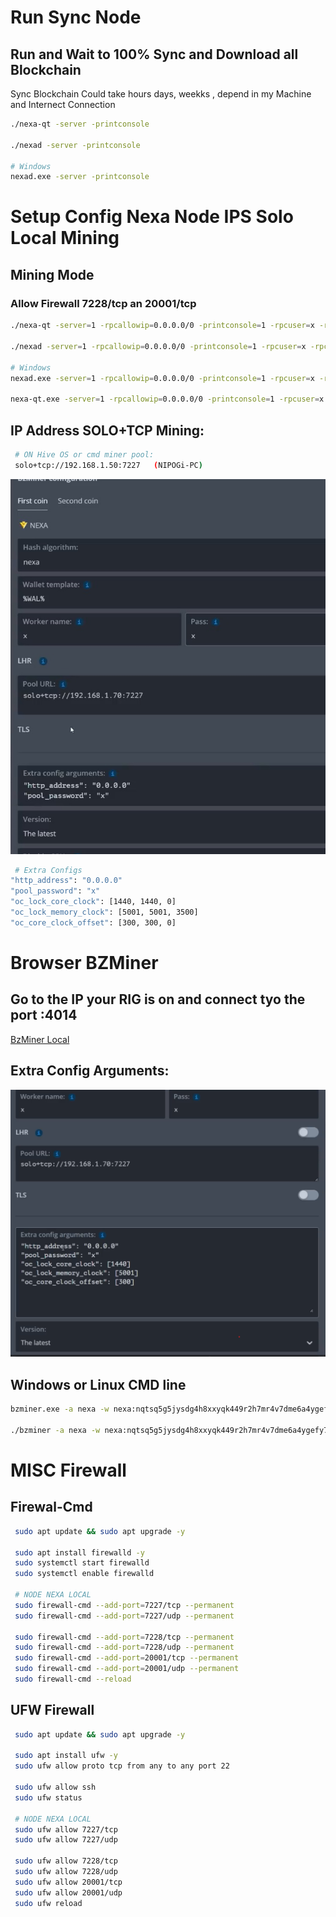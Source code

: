 # Run Sync Node

## Run and Wait to 100% Sync and Download all Blockchain
Sync Blockchain Could take hours days, weekks , depend in my Machine and Internect Connection
```bash
./nexa-qt -server -printconsole

./nexad -server -printconsole

# Windows
nexad.exe -server -printconsole
```

# Setup Config Nexa Node IPS Solo Local Mining

## Mining Mode
### Allow Firewall 7228/tcp  an 20001/tcp 
```bash
./nexa-qt -server=1 -rpcallowip=0.0.0.0/0 -printconsole=1 -rpcuser=x -rpcpassword=x

./nexad -server=1 -rpcallowip=0.0.0.0/0 -printconsole=1 -rpcuser=x -rpcpassword=x

# Windows
nexad.exe -server=1 -rpcallowip=0.0.0.0/0 -printconsole=1 -rpcuser=x -rpcpassword=x

nexa-qt.exe -server=1 -rpcallowip=0.0.0.0/0 -printconsole=1 -rpcuser=x -rpcpassword=x
```
## IP Address SOLO+TCP Mining:
```bash
 # ON Hive OS or cmd miner pool:
 solo+tcp://192.168.1.50:7227   (NIPOGi-PC)
```
![SOLO TCP ADDRESS](SOLO-TCP-NEXA-Local-Mining.png)

```bash
 # Extra Configs
"http_address": "0.0.0.0"
"pool_password": "x"
"oc_lock_core_clock": [1440, 1440, 0]
"oc_lock_memory_clock": [5001, 5001, 3500]
"oc_core_clock_offset": [300, 300, 0]
```

# Browser BZMiner

## Go to the IP your RIG is on and connect tyo the port :4014
[BzMiner Local](https://192.168.1.50:4014/)

## Extra Config Arguments:
![Extra Config Arguments](SOLO-TCP-NEXA-Extra-Config.png)


## Windows or Linux CMD line
```bash
bzminer.exe -a nexa -w nexa:nqtsq5g5jysdg4h8xxyqk449r2h7mr4v7dme6a4ygefy7sat -p solo+tcp://192.168.1.50:7227 --nc 1 --http_address 0.0.0.0 -r x --pool_password x

./bzminer -a nexa -w nexa:nqtsq5g5jysdg4h8xxyqk449r2h7mr4v7dme6a4ygefy7sat -p solo+tcp://192.168.1.50:7227 --nc 1 --http_address 0.0.0.0 -r x --pool_password x

```


# MISC Firewall

## Firewal-Cmd 
```bash
 sudo apt update && sudo apt upgrade -y
 
 sudo apt install firewalld -y
 sudo systemctl start firewalld
 sudo systemctl enable firewalld

 # NODE NEXA LOCAL
 sudo firewall-cmd --add-port=7227/tcp --permanent
 sudo firewall-cmd --add-port=7227/udp --permanent
 
 sudo firewall-cmd --add-port=7228/tcp --permanent
 sudo firewall-cmd --add-port=7228/udp --permanent
 sudo firewall-cmd --add-port=20001/tcp --permanent
 sudo firewall-cmd --add-port=20001/udp --permanent
 sudo firewall-cmd --reload
```
## UFW Firewall
```bash
 sudo apt update && sudo apt upgrade -y
 
 sudo apt install ufw -y
 sudo ufw allow proto tcp from any to any port 22

 sudo ufw allow ssh
 sudo ufw status
 
 # NODE NEXA LOCAL
 sudo ufw allow 7227/tcp
 sudo ufw allow 7227/udp
 
 sudo ufw allow 7228/tcp
 sudo ufw allow 7228/udp
 sudo ufw allow 20001/tcp
 sudo ufw allow 20001/udp
 sudo ufw reload
`````
